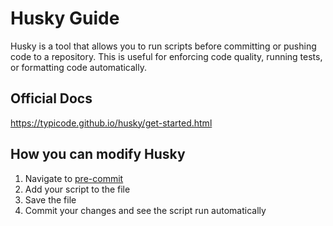 # Husky Guide

Husky is a tool that allows you to run scripts before committing or pushing code to a repository. This is useful for enforcing code quality, running tests, or formatting code automatically.

## Official Docs

https://typicode.github.io/husky/get-started.html

## How you can modify Husky

1. Navigate to [pre-commit](../../.husky/pre-commit)
2. Add your script to the file
3. Save the file
4. Commit your changes and see the script run automatically